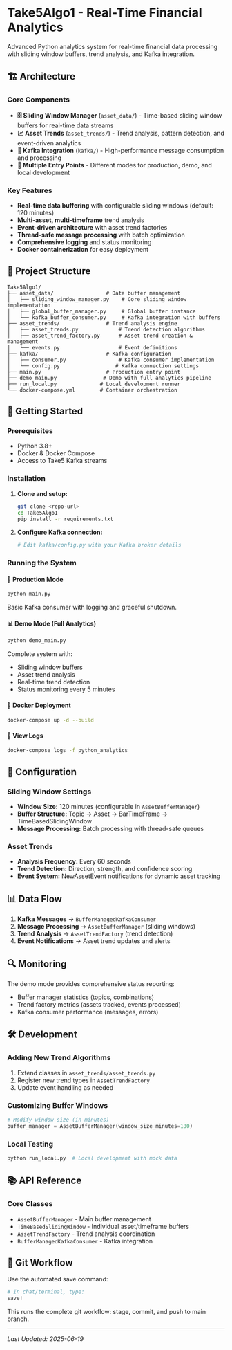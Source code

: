 # Take5Algo1 - Real-Time Financial Analytics

Advanced Python analytics system for real-time financial data processing with sliding window buffers, trend analysis, and Kafka integration.

## 🏗️ Architecture

### Core Components

- **🗄️ Sliding Window Manager** (`asset_data/`) - Time-based sliding window buffers for real-time data streams
- **📈 Asset Trends** (`asset_trends/`) - Trend analysis, pattern detection, and event-driven analytics
- **📡 Kafka Integration** (`kafka/`) - High-performance message consumption and processing
- **🚀 Multiple Entry Points** - Different modes for production, demo, and local development

### Key Features

- **Real-time data buffering** with configurable sliding windows (default: 120 minutes)
- **Multi-asset, multi-timeframe** trend analysis
- **Event-driven architecture** with asset trend factories
- **Thread-safe message processing** with batch optimization
- **Comprehensive logging** and status monitoring
- **Docker containerization** for easy deployment

## 📁 Project Structure

```
Take5Algo1/
├── asset_data/                 # Data buffer management
│   ├── sliding_window_manager.py    # Core sliding window implementation
│   ├── global_buffer_manager.py     # Global buffer instance
│   └── kafka_buffer_consumer.py     # Kafka integration with buffers
├── asset_trends/               # Trend analysis engine
│   ├── asset_trends.py             # Trend detection algorithms
│   ├── asset_trend_factory.py      # Asset trend creation & management
│   └── events.py                   # Event definitions
├── kafka/                      # Kafka configuration
│   ├── consumer.py                 # Kafka consumer implementation
│   └── config.py                  # Kafka connection settings
├── main.py                     # Production entry point
├── demo_main.py               # Demo with full analytics pipeline
├── run_local.py              # Local development runner
└── docker-compose.yml        # Container orchestration
```

## 🚀 Getting Started

### Prerequisites

- Python 3.8+
- Docker & Docker Compose
- Access to Take5 Kafka streams

### Installation

1. **Clone and setup:**
   ```bash
   git clone <repo-url>
   cd Take5Algo1
   pip install -r requirements.txt
   ```

2. **Configure Kafka connection:**
   ```bash
   # Edit kafka/config.py with your Kafka broker details
   ```

### Running the System

#### 🔧 Production Mode
```bash
python main.py
```
Basic Kafka consumer with logging and graceful shutdown.

#### 📊 Demo Mode (Full Analytics)
```bash
python demo_main.py
```
Complete system with:
- Sliding window buffers
- Asset trend analysis
- Real-time trend detection
- Status monitoring every 5 minutes

#### 🐳 Docker Deployment
```bash
docker-compose up -d --build
```

#### 📝 View Logs
```bash
docker-compose logs -f python_analytics
```

## 🔧 Configuration

### Sliding Window Settings
- **Window Size:** 120 minutes (configurable in `AssetBufferManager`)
- **Buffer Structure:** Topic → Asset → BarTimeFrame → TimeBasedSlidingWindow
- **Message Processing:** Batch processing with thread-safe queues

### Asset Trends
- **Analysis Frequency:** Every 60 seconds
- **Trend Detection:** Direction, strength, and confidence scoring
- **Event System:** NewAssetEvent notifications for dynamic asset tracking

## 📊 Data Flow

1. **Kafka Messages** → `BufferManagedKafkaConsumer`
2. **Message Processing** → `AssetBufferManager` (sliding windows)
3. **Trend Analysis** → `AssetTrendFactory` (trend detection)
4. **Event Notifications** → Asset trend updates and alerts

## 🔍 Monitoring

The demo mode provides comprehensive status reporting:
- Buffer manager statistics (topics, combinations)
- Trend factory metrics (assets tracked, events processed)
- Kafka consumer performance (messages, errors)

## 🛠️ Development

### Adding New Trend Algorithms
1. Extend classes in `asset_trends/asset_trends.py`
2. Register new trend types in `AssetTrendFactory`
3. Update event handling as needed

### Customizing Buffer Windows
```python
# Modify window size (in minutes)
buffer_manager = AssetBufferManager(window_size_minutes=180)
```

### Local Testing
```bash
python run_local.py  # Local development with mock data
```

## 📚 API Reference

### Core Classes
- `AssetBufferManager` - Main buffer management
- `TimeBasedSlidingWindow` - Individual asset/timeframe buffers  
- `AssetTrendFactory` - Trend analysis coordination
- `BufferManagedKafkaConsumer` - Kafka integration

## 🔄 Git Workflow

Use the automated save command:
```bash
# In chat/terminal, type:
save!
```
This runs the complete git workflow: stage, commit, and push to main branch.

---

*Last Updated: 2025-06-19*

<!-- Updated: 2025-06-19 -->

<!-- Updated: 2025-06-21 -->

<!-- Updated: 2025-06-22 -->

<!-- Updated: 2025-06-23 -->
